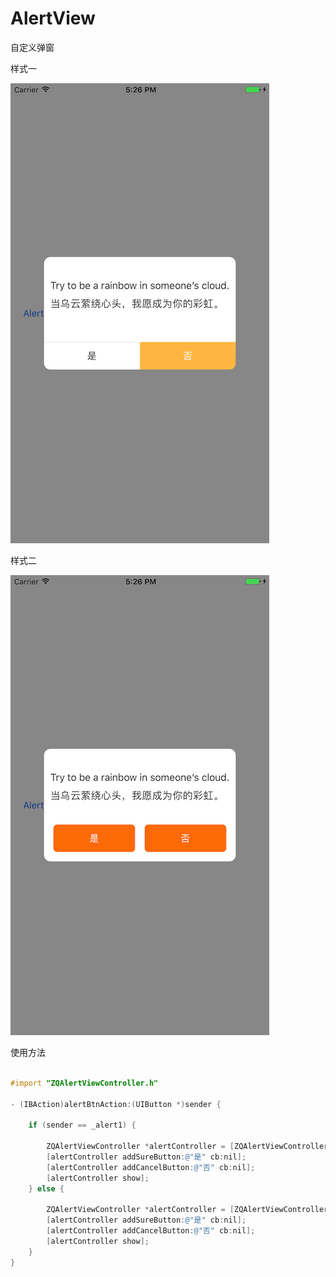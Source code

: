 # AlertView
自定义弹窗

样式一


![Image](https://github.com/ruanqiaohua/AlertView/blob/master/Simulator%20Screen%20Shot%202017年4月14日%20下午5.26.21.png)


样式二


![Image](https://github.com/ruanqiaohua/AlertView/blob/master/Simulator%20Screen%20Shot%202017年4月14日%20下午5.26.26.png)


使用方法
```Objective-C

#import "ZQAlertViewController.h"

- (IBAction)alertBtnAction:(UIButton *)sender {
    
    if (sender == _alert1) {
        
        ZQAlertViewController *alertController = [ZQAlertViewController alertViewWithTitle:@"Try to be a rainbow in someone’s cloud.\n当乌云萦绕心头，我愿成为你的彩虹。" buttonStyle:ZQAlertButtonStyleCustom];
        [alertController addSureButton:@"是" cb:nil];
        [alertController addCancelButton:@"否" cb:nil];
        [alertController show];
    } else {
        
        ZQAlertViewController *alertController = [ZQAlertViewController alertViewWithTitle:@"Try to be a rainbow in someone’s cloud.\n当乌云萦绕心头，我愿成为你的彩虹。" buttonStyle:ZQAlertButtonStyleSystem];
        [alertController addSureButton:@"是" cb:nil];
        [alertController addCancelButton:@"否" cb:nil];
        [alertController show];
    }
}
```
